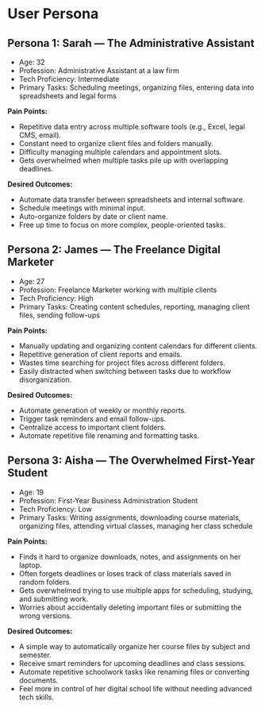 # User Persona

## Persona 1: Sarah — The Administrative Assistant
- Age: 32
- Profession: Administrative Assistant at a law firm
- Tech Proficiency: Intermediate
- Primary Tasks: Scheduling meetings, organizing files, entering data into spreadsheets
and legal forms

**Pain Points:**
- Repetitive data entry across multiple software tools (e.g., Excel, legal CMS, email).
- Constant need to organize client files and folders manually.
- Difficulty managing multiple calendars and appointment slots.
- Gets overwhelmed when multiple tasks pile up with overlapping deadlines.
  
**Desired Outcomes:**
- Automate data transfer between spreadsheets and internal software.
- Schedule meetings with minimal input.
- Auto-organize folders by date or client name.
- Free up time to focus on more complex, people-oriented tasks.

  
## Persona 2: James — The Freelance Digital Marketer
- Age: 27
- Profession: Freelance Marketer working with multiple clients
- Tech Proficiency: High
- Primary Tasks: Creating content schedules, reporting, managing client files, sending
follow-ups

**Pain Points:**
- Manually updating and organizing content calendars for different clients.
- Repetitive generation of client reports and emails.
- Wastes time searching for project files across different folders.
- Easily distracted when switching between tasks due to workflow disorganization.
  
**Desired Outcomes:**
- Automate generation of weekly or monthly reports.
- Trigger task reminders and email follow-ups.
- Centralize access to important client folders.
- Automate repetitive file renaming and formatting tasks.
  
## Persona 3: Aisha — The Overwhelmed First-Year Student
- Age: 19
- Profession: First-Year Business Administration Student
- Tech Proficiency: Low
- Primary Tasks: Writing assignments, downloading course materials, organizing files,
attending virtual classes, managing her class schedule

**Pain Points:**
- Finds it hard to organize downloads, notes, and assignments on her laptop.
- Often forgets deadlines or loses track of class materials saved in random folders.
- Gets overwhelmed trying to use multiple apps for scheduling, studying, and submitting
work.
- Worries about accidentally deleting important files or submitting the wrong versions.

**Desired Outcomes:**
- A simple way to automatically organize her course files by subject and semester.
- Receive smart reminders for upcoming deadlines and class sessions.
- Automate repetitive schoolwork tasks like renaming files or converting documents.
- Feel more in control of her digital school life without needing advanced tech skills.

